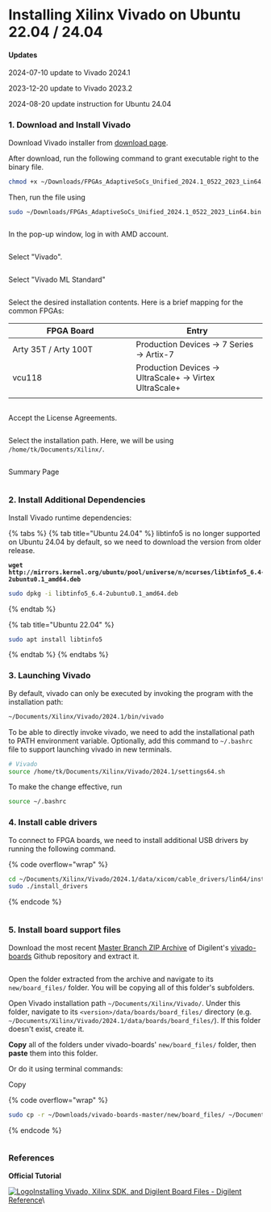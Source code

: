 # Installing Xilinx Vivado on Ubuntu 22.04 / 24.04

#### Updates <a href="#updates" id="updates"></a>

2024-07-10 update to Vivado 2024.1

2023-12-20 update to Vivado 2023.2

2024-08-20 update instruction for Ubuntu 24.04



### 1. Download and Install Vivado <a href="#id-1.-download-and-install-vivado" id="id-1.-download-and-install-vivado"></a>

Download Vivado installer from [download page](https://www.xilinx.com/member/forms/download/xef.html?filename=FPGAs_AdaptiveSoCs_Unified_2024.1_0522_2023_Lin64.bin).

After download, run the following command to grant executable right to the binary file.

```bash
chmod +x ~/Downloads/FPGAs_AdaptiveSoCs_Unified_2024.1_0522_2023_Lin64.bin
```

Then, run the file using

```bash
sudo ~/Downloads/FPGAs_AdaptiveSoCs_Unified_2024.1_0522_2023_Lin64.bin
```



<figure><img src="../../.gitbook/assets/image (1) (1) (1) (1) (1) (1) (1) (1) (1).png" alt=""><figcaption></figcaption></figure>



In the pop-up window, log in with AMD account.

<figure><img src="../../.gitbook/assets/image (1) (1) (1) (1) (1) (1) (1) (1) (1) (1).png" alt=""><figcaption></figcaption></figure>



Select "Vivado".

<figure><img src="../../.gitbook/assets/image (2) (1) (1) (1) (1) (1) (1) (1).png" alt=""><figcaption></figcaption></figure>



Select "Vivado ML Standard"

<figure><img src="../../.gitbook/assets/image (3) (1) (1) (1) (1) (1) (1).png" alt=""><figcaption></figcaption></figure>

Select the desired installation contents. Here is a brief mapping for the common FPGAs:

<table><thead><tr><th width="229">FPGA Board</th><th>Entry</th></tr></thead><tbody><tr><td>Arty 35T / Arty 100T</td><td>Production Devices -> 7 Series -> Artix-7</td></tr><tr><td>vcu118</td><td>Production Devices -> UltraScale+ -> Virtex UltraScale+</td></tr><tr><td></td><td></td></tr></tbody></table>



<figure><img src="../../.gitbook/assets/image (4) (1) (1) (1) (1).png" alt=""><figcaption></figcaption></figure>



Accept the License Agreements.

<figure><img src="../../.gitbook/assets/image (5) (1) (1) (1) (1).png" alt=""><figcaption></figcaption></figure>

Select the installation path. Here, we will be using `/home/tk/Documents/Xilinx/`.

<figure><img src="../../.gitbook/assets/image (6) (1) (1).png" alt=""><figcaption></figcaption></figure>



Summary Page

<figure><img src="../../.gitbook/assets/image (7) (1) (1).png" alt=""><figcaption></figcaption></figure>



### 2. Install Additional Dependencies <a href="#id-2.-install-additional-dependencies" id="id-2.-install-additional-dependencies"></a>

Install Vivado runtime dependencies:

{% tabs %}
{% tab title="Ubuntu 24.04" %}
libtinfo5 is no longer supported on Ubuntu 24.04 by default, so we need to download the version from older release.

<pre class="language-bash" data-overflow="wrap"><code class="lang-bash"><strong>wget http://mirrors.kernel.org/ubuntu/pool/universe/n/ncurses/libtinfo5_6.4-2ubuntu0.1_amd64.deb
</strong></code></pre>

```bash
sudo dpkg -i libtinfo5_6.4-2ubuntu0.1_amd64.deb
```
{% endtab %}

{% tab title="Ubuntu 22.04" %}
```bash
sudo apt install libtinfo5
```
{% endtab %}
{% endtabs %}



### 3. Launching Vivado <a href="#id-3.-launching-vivado" id="id-3.-launching-vivado"></a>

By default, vivado can only be executed by invoking the program with the installation path:

```bash
~/Documents/Xilinx/Vivado/2024.1/bin/vivado
```

To be able to directly invoke vivado, we need to add the installational path to PATH environment variable. Optionally, add this command to `~/.bashrc` file to support launching vivado in new terminals.

```bash
# Vivado
source /home/tk/Documents/Xilinx/Vivado/2024.1/settings64.sh
```

To make the change effective, run

```bash
source ~/.bashrc
```



### 4. Install cable drivers <a href="#id-4.-install-cable-drivers" id="id-4.-install-cable-drivers"></a>

To connect to FPGA boards, we need to install additional USB drivers by running the following command.

{% code overflow="wrap" %}
```bash
cd ~/Documents/Xilinx/Vivado/2024.1/data/xicom/cable_drivers/lin64/install_script/install_drivers/
sudo ./install_drivers
```
{% endcode %}

<figure><img src="../../.gitbook/assets/image.webp" alt=""><figcaption></figcaption></figure>



### 5. Install board support files <a href="#id-5.-install-board-support-files" id="id-5.-install-board-support-files"></a>

Download the most recent [Master Branch ZIP Archive](https://github.com/Digilent/vivado-boards/archive/master.zip) of Digilent's [vivado-boards](https://github.com/Digilent/vivado-boards) Github repository and extract it.

<figure><img src="../../.gitbook/assets/image (8) (1) (1).png" alt=""><figcaption></figcaption></figure>

Open the folder extracted from the archive and navigate to its `new/board_files/` folder. You will be copying all of this folder's subfolders.

Open Vivado installation path `~/Documents/Xilinx/Vivado/`. Under this folder, navigate to its `<version>/data/boards/board_files/` directory (e.g. `~/Documents/Xilinx/Vivado/2024.1/data/boards/board_files/`). If this folder doesn't exist, create it.

**Copy** all of the folders under vivado-boards' `new/board_files/` folder, then **paste** them into this folder.

Or do it using terminal commands:

Copy

{% code overflow="wrap" %}
```bash
sudo cp -r ~/Downloads/vivado-boards-master/new/board_files/ ~/Documents/Xilinx/Vivado/2024.1/data/boards/
```
{% endcode %}

<figure><img src="https://ucb-bar.gitbook.io/~gitbook/image?url=https%3A%2F%2F3732024442-files.gitbook.io%2F%7E%2Ffiles%2Fv0%2Fb%2Fgitbook-x-prod.appspot.com%2Fo%2Fspaces%252FNPeTZajLueAxmqLyMAuf%252Fuploads%252FqG2J5db0xsRSqy1WWFhY%252Fimage.png%3Falt%3Dmedia%26token%3D719e76b2-f6ef-4fc7-b7d3-3e6860a94f8a&#x26;width=768&#x26;dpr=4&#x26;quality=100&#x26;sign=3c50feaa&#x26;sv=1" alt=""><figcaption></figcaption></figure>

### References <a href="#references" id="references"></a>

**Official Tutorial**

[![Logo](https://digilent.com/reference/lib/tpl/digilent-tpl/images/apple-touch-icon.png)Installing Vivado, Xilinx SDK, and Digilent Board Files - Digilent Reference](https://digilent.com/reference/programmable-logic/guides/installing-vivado-and-sdk)\




































